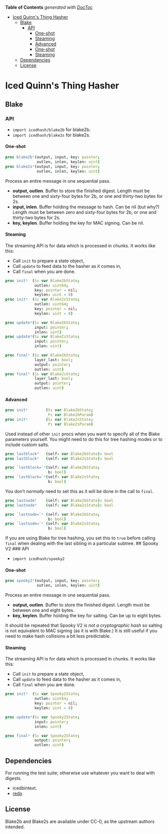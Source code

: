 <!-- START doctoc generated TOC please keep comment here to allow auto update -->
<!-- DON'T EDIT THIS SECTION, INSTEAD RE-RUN doctoc TO UPDATE -->
**Table of Contents**  *generated with [DocToc](https://github.com/thlorenz/doctoc)*

- [Iced Quinn's Thing Hasher](#icedquinns-thing-hasher)
  - [Blake](#blake)
    - [API](#api)
      - [One-shot](#one-shot)
      - [Steaming](#steaming)
      - [Advanced](#advanced)
      - [One-shot](#one-shot-1)
      - [Steaming](#steaming-1)
  - [Dependencies](#dependencies)
  - [License](#license)

<!-- END doctoc generated TOC please keep comment here to allow auto update -->

# Iced Quinn's Thing Hasher

## Blake

### API

  - `import icedhash/blake2b` for blake2b.
  - `import icedhash/blake2s` for blake2s.

#### One-shot

``` nim
proc blake2b*(output, input, key: pointer;
              outlen, inlen, keylen: uint)
proc blake2s*(output, input, key: pointer;
              outlen, inlen, keylen: uint)
```

Process an entire message in one sequential pass.

  - **output, outlen**. Buffer to store the finished digest. Length must
    be between one and sixty-four bytes for 2b, or one and thirty-two
    bytes for 2s.
  - **input, inlen**. Buffer holding the message to hash. Can be nil
    (but why?) Length must be between zero and sixty-four bytes for 2b,
    or one and thirty-two bytes for 2s.
  - **key, keylen**. Buffer holding the key for MAC signing. Can be nil.

#### Steaming

The streaming API is for data which is processed in chunks. It works
like this:

  - Call `init` to prepare a state object,
  - Call `update` to feed data to the hasher as it comes in,
  - Call `final` when you are done.

<!-- end list -->

``` nim
proc init*  (S: var Blake2bState;
             outlen: uint64;
             key: pointer = nil;
             keylen: uint = 0)
proc init*  (S: var Blake2sState;
             outlen: uint64;
             key: pointer = nil;
             keylen: uint = 0)
```

``` nim
proc update*(S: var Blake2bState;
             input: pointer;
             inlen: uint)
proc update*(S: var Blake2sState;
             input: pointer;
             inlen: uint)
```

``` nim
proc final* (S: var Blake2bState;
             layer_last: bool;
             output: pointer;
             outlen: uint)
proc final* (S: var Blake2sState;
             layer_last: bool;
             output: pointer;
             outlen: uint)
```

#### Advanced

``` nim
proc init*        (S: var Blake2bState;
                   P: var Blake2bParam)
proc init*        (S: var Blake2sState;
                   P: var Blake2sParam)
```

Used instead of other `init` procs when you want to specify all of the
Blake parameters yourself. You might need to do this for tree hashing
modes or to include custom salts.

``` nim
proc lastblock*   (self: var Blake2bState): bool
proc lastblock*   (self: var Blake2sState): bool
```

``` nim
proc `lastblock=`*(self: var Blake2bState;
                   b: bool)
proc `lastblock=`*(self: var Blake2sState;
                   b: bool)
```

You don’t *normally* need to set this as it will be done in the call to
`final`.

``` nim
proc lastnode*    (self: var Blake2bState): bool
proc lastnode*    (self: var Blake2sState): bool
```

``` nim
proc `lastnode=`* (self: var Blake2bState;
                   b: bool)
proc `lastnode=`* (self: var Blake2sState;
                   b: bool)
```

If you are using Blake for tree hashing, you set this to `true` before
calling `final` when dealing with the last sibling in a particular
subtree. \#\# Spooky V2 \#\#\# API

  - `import icedhash/spooky2`

#### One-shot

``` nim
proc spooky2*(output, input, key: pointer;
              outlen, inlen, keylen: uint)
```

Process an entire message in one sequential pass.

  - **output, outlen**. Buffer to store the finished digest. Length must
    be between one and eight bytes.
  - **key, keylen**. Buffer holding the key for salting. Can be up to
    eight bytes.

It should be repeated that Spooky V2 is *not a cryptographic hash* so
salting is not equivalent to MAC signing (as it is with Blake.) It is
still useful if you need to make hash collisions a bit less predictable.

#### Steaming

The streaming API is for data which is processed in chunks. It works
like this:

  - Call `init` to prepare a state object,
  - Call `update` to feed data to the hasher as it comes in,
  - Call `final` when you are done.

<!-- end list -->

``` nim
proc init*  (S: var Spooky2State;
             outlen: uint64;
             key: pointer = nil;
             keylen: uint = 0)
```

``` nim
proc update*(S: var Spooky2State;
             input: pointer;
             inlen: uint)
```

``` nim
proc final* (S: var Spooky2State;
             output: pointer;
             outlen: uint)
```

## Dependencies

For running the test suite; otherwise use whatever you want to deal with
digests.

  - icedbintext.
  - [redo](https://github.com/apenwarr/redo)

## License

Blake2b and Blake2s are available under CC-0, as the upstream authors
intended.
